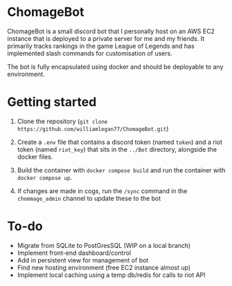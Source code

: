 # ChomageBot

ChomageBot is a small discord bot that I personally host on an AWS EC2 instance that is deployed to a private server for me and my friends. It primarily tracks rankings in the game League of Legends and has implemented slash commands for customisation of users.

The bot is fully encapsulated using docker and should be deployable to any environment.


# Getting started

1. Clone the repository (`git clone https://github.com/williamlogan77/ChomageBot.git`)

2. Create a `.env` file that contains a discord token (named `token`) and a riot token (named `riot_key`) that sits in the `../Bot` directory, alongside the docker files.

3. Build the container with `docker compose build` and run the container with `docker compose up`.

4. If changes are made in cogs, run the `/sync` command in the `chommage_admin` channel to update these to the bot

# To-do

* Migrate from SQLite to PostGresSQL (WIP on a local branch)
* Implement front-end dashboard/control
* Add in persistent view for management of bot
* Find new hosting environment (free EC2 instance almost up)
* Implement local caching using a temp db/redis for calls to riot API
